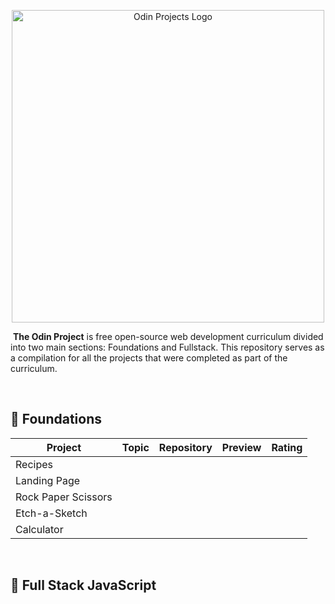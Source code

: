 <p align="center">
  <img src="https://imgur.com/QajqDrz.png" alt="Odin Projects Logo" width="500"/>
</p>

&nbsp;**The Odin Project** is free open-source web development curriculum divided into two main sections: Foundations and Fullstack. This repository serves as a compilation for all the projects that were completed as part of the curriculum.

&nbsp;
## 🔹 Foundations
| Project             | Topic | Repository | Preview | Rating |
|---------------------|-------|------------|---------|--------|
| Recipes             |       |            |         |        |
| Landing Page        |       |            |         |        |
| Rock Paper Scissors |       |            |         |        |
| Etch-a-Sketch       |       |            |         |        |
| Calculator          |       |            |         |        |

&emsp;

## 💠 Full Stack JavaScript
